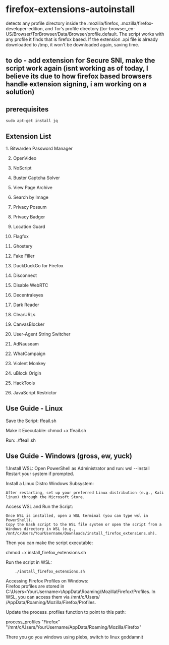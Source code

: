 <h1> firefox-extensions-autoinstall </h1>
<p1> detects any profile directory inside the .mozilla/firefox, .mozilla/firefox-developer-edition, and Tor’s profile directory (tor-browser_en-US/Browser/TorBrowser/Data/Browser/profile.default. The 
script works with any profile it finds that is firefox based. If the extension .xpi file is already downloaded to /tmp, it won't be downloaded again, saving time. </p1>

<h2> to do - add extension for Secure SNI, make the script work again (isnt working as of today, I believe its due to how firefox based browsers handle extension signing, i am working on a solution) </h2>



<h2> prerequisites </h2>

    sudo apt-get install jq


<h2> Extension List </h2>
<p2>
1. Bitwarden Password Manager 
    
2. OpenVideo

3. NoScript

4. Buster Captcha Solver

5. View Page Archive

6. Search by Image

7. Privacy Possum

8. Privacy Badger

9. Location Guard
10. Flagfox
11. Ghostery
12. Fake Filler
13. DuckDuckGo for Firefox
14. Disconnect
15. Disable WebRTC
16. Decentraleyes
17. Dark Reader
18. ClearURLs
19. CanvasBlocker
20. User-Agent String Switcher
21. AdNauseam
22. WhatCampaign
23. Violent Monkey
24. uBlock Origin
25. HackTools
26. JavaScript Restrictor
</p2>

<h2> Use Guide - Linux </h2>
Save the Script: ffeail.sh

Make it Executable: chmod +x ffeail.sh

Run: ./ffeail.sh

<h2> Use Guide - Windows (gross, ew, yuck) </h2>
1.Install WSL:
    Open PowerShell as Administrator and run:
        wsl --install
    Restart your system if prompted.

Install a Linux Distro Windows Subsystem:

    After restarting, set up your preferred Linux distribution (e.g., Kali linux) through the Microsoft Store.

Access WSL and Run the Script:

    Once WSL is installed, open a WSL terminal (you can type wsl in PowerShell).
    Copy the Bash script to the WSL file system or open the script from a Windows directory in WSL (e.g., /mnt/c/Users/YourUsername/Downloads/install_firefox_extensions.sh).

Then you can make the script executable:

  chmod +x install_firefox_extensions.sh

  Run the script in WSL:

        ./install_firefox_extensions.sh

Accessing Firefox Profiles on Windows:  
  Firefox profiles are stored in C:\Users\<YourUsername>\AppData\Roaming\Mozilla\Firefox\Profiles. In WSL, you can access them via /mnt/c/Users/<YourUsername>      /AppData/Roaming/Mozilla/Firefox/Profiles.

Update the process_profiles function to point to this path:

process_profiles "Firefox" "/mnt/c/Users/YourUsername/AppData/Roaming/Mozilla/Firefox"

There you go you windows using plebs, switch to linux goddamnit
